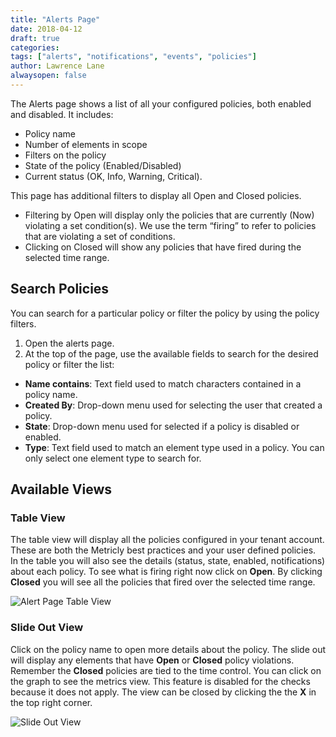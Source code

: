 ```yaml
---
title: "Alerts Page"
date: 2018-04-12
draft: true
categories:
tags: ["alerts", "notifications", "events", "policies"]
author: Lawrence Lane
alwaysopen: false
---
```

The Alerts page shows a list of all your configured policies, both enabled and disabled. It includes:

- Policy name
- Number of elements in scope
- Filters on the policy
- State of the policy (Enabled/Disabled)
- Current status (OK, Info, Warning, Critical).

This page has additional filters to display all Open and Closed policies.

- Filtering by Open will display only the policies that are currently (Now) violating a set condition(s). We use the term “firing” to refer to policies that are violating a set of conditions.
- Clicking on Closed will show any policies that have fired during the selected time range.

## Search Policies

You can search for a particular policy or filter the policy by using the policy filters.

1. Open the alerts page.
2. At the top of the page, use the available fields to search for the desired policy or filter the list:
  - **Name contains**: Text field used to match characters contained in a policy name.
  - **Created By**: Drop-down menu used for selecting the user that created a policy.
  - **State**: Drop-down menu used for selected if a policy is disabled or enabled.
  - **Type**: Text field used to match an element type used in a policy. You can only select one element type to search for.

## Available Views

### Table View
The table view will display all the policies configured in your tenant account. These are both the Metricly best practices and your user defined policies. In the table you will also see the details (status, state, enabled, notifications) about each policy. To see what is firing right now click on **Open**. By clicking **Closed** you will see all the policies that fired over the selected time range.

![Alert Page Table View](/images/alerts-page/alert-page-table-view.png)

### Slide Out View
Click on the policy name to open more details about the policy. The slide out will display any elements that have **Open** or **Closed** policy violations. Remember the **Closed** policies are tied to the time control. You can click on the graph to see the metrics view. This feature is disabled for the checks because it does not apply. The view can be closed by clicking the the **X** in the top right corner.

![Slide Out View](/images/alerts-page/slide-out-view.png)
